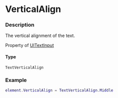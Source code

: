 # VerticalAlign

### Description

The vertical alignment of the text.

Property of [UITextInput](/classes/UITextInput/)

#### Type

`TextVerticalAlign`

### Example

```lua
element.VerticalAlign = TextVerticalAlign.Middle
```
